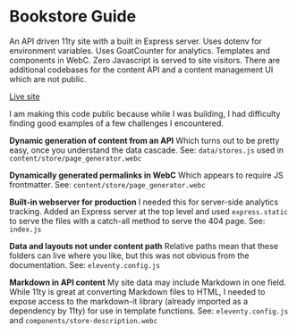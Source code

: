 # Bookstore Guide

An API driven 11ty site with a built in Express server. Uses dotenv for environment variables. Uses GoatCounter for analytics. Templates and components in WebC. Zero Javascript is served to site visitors. There are additional codebases for the content API and a content management UI which are not public.

[Live site](https://bookstore.guide)

I am making this code public because while I was building, I had difficulty finding good examples of a few challenges I encountered.

**Dynamic generation of content from an API**
Which turns out to be pretty easy, once you understand the data cascade. See: `data/stores.js` used in `content/store/page_generator.webc`

**Dynamically generated permalinks in WebC**
Which appears to require JS frontmatter. See: `content/store/page_generator.webc`

**Built-in webserver for production**
I needed this for server-side analytics tracking. Added an Express server at the top level and used `express.static` to serve the files with a catch-all method to serve the 404 page. See: `index.js`

**Data and layouts not under content path**
Relative paths mean that these folders can live where you like, but this was not obvious from the documentation. See: `eleventy.config.js`

**Markdown in API content**
My site data may include Markdown in one field. While 11ty is great at converting Markdown files to HTML, I needed to expose access to the markdown-it library (already imported as a dependency by 11ty) for use in template functions. See: `eleventy.config.js` and `components/store-description.webc`
